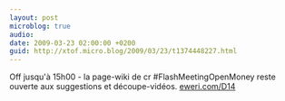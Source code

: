 ```yaml
---
layout: post
microblog: true
audio: 
date: 2009-03-23 02:00:00 +0200
guid: http://xtof.micro.blog/2009/03/23/t1374448227.html
---
```

Off jusqu'à 15h00 - la page-wiki de cr #FlashMeetingOpenMoney reste ouverte aux suggestions et découpe-vidéos. [eweri.com/D14](http://eweri.com/D14)
